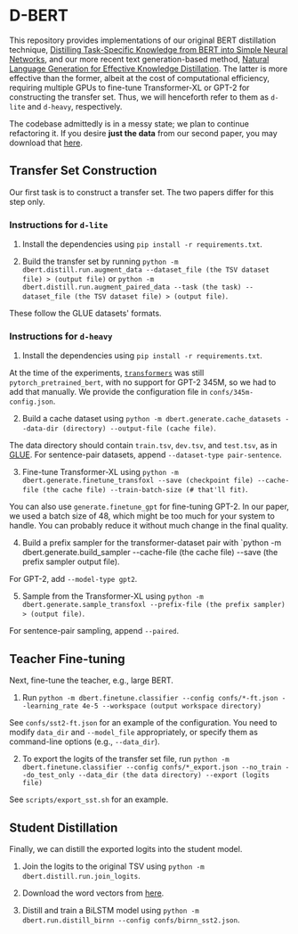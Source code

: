 # D-BERT
This repository provides implementations of our original BERT distillation technique, [Distilling Task-Specific Knowledge from BERT into Simple Neural Networks](https://arxiv.org/abs/1903.12136), and our more recent text generation-based method, [Natural Language Generation for Effective Knowledge Distillation](http://ralphtang.com/papers/deeplo2019.pdf).
The latter is more effective than the former, albeit at the cost of computational efficiency, requiring multiple GPUs to fine-tune Transformer-XL or GPT-2 for constructing the transfer set.
Thus, we will henceforth refer to them as `d-lite` and `d-heavy`, respectively.

The codebase admittedly is in a messy state; we plan to continue refactoring it.
If you desire **just the data** from our second paper, you may download that [here](https://git.uwaterloo.ca/r33tang/distillation-data).

## Transfer Set Construction

Our first task is to construct a transfer set.
The two papers differ for this step only.

### Instructions for `d-lite`
1. Install the dependencies using `pip install -r requirements.txt`.

2. Build the transfer set by running `python -m dbert.distill.run.augment_data --dataset_file (the TSV dataset file) > (output file)` or `python -m dbert.distill.run.augment_paired_data --task (the task) --dataset_file (the TSV dataset file) > (output file)`.

These follow the GLUE datasets' formats.

### Instructions for `d-heavy`
1. Install the dependencies using `pip install -r requirements.txt`.

At the time of the experiments, [`transformers`](https://github.com/huggingface/transformers) was still `pytorch_pretrained_bert`, with no support for GPT-2 345M, so we had to add that manually.
We provide the configuration file in `confs/345m-config.json`.

2. Build a cache dataset using `python -m dbert.generate.cache_datasets --data-dir (directory) --output-file (cache file)`.

The data directory should contain `train.tsv`, `dev.tsv`, and `test.tsv`, as in [GLUE](https://gluebenchmark.com). For sentence-pair datasets, append `--dataset-type pair-sentence`.

3. Fine-tune Transformer-XL using `python -m dbert.generate.finetune_transfoxl --save (checkpoint file) --cache-file (the cache file) --train-batch-size (# that'll fit)`.

You can also use `generate.finetune_gpt` for fine-tuning GPT-2. In our paper, we used a batch size of 48, which might be too much for your system to handle. You can probably reduce it without much change in the final quality.

4. Build a prefix sampler for the transformer-dataset pair with `python -m dbert.generate.build_sampler --cache-file (the cache file) --save (the prefix sampler output file).

For GPT-2, add `--model-type gpt2`.

5. Sample from the Transformer-XL using `python -m dbert.generate.sample_transfoxl --prefix-file (the prefix sampler) > (output file)`.

For sentence-pair sampling, append `--paired`.

## Teacher Fine-tuning

Next, fine-tune the teacher, e.g., large BERT. 

1. Run `python -m dbert.finetune.classifier --config confs/*-ft.json --learning_rate 4e-5 --workspace (output workspace directory)`

See `confs/sst2-ft.json` for an example of the configuration. You need to modify `data_dir` and `--model_file` appropriately, or specify them as command-line options (e.g., `--data_dir`).

2. To export the logits of the transfer set file, run `python -m dbert.finetune.classifier --config confs/*_export.json --no_train --do_test_only --data_dir (the data directory) --export (logits file)`

See `scripts/export_sst.sh` for an example.

## Student Distillation

Finally, we can distill the exported logits into the student model.

1. Join the logits to the original TSV using `python -m dbert.distill.run.join_logits`.

2. Download the word vectors from [here](https://git.uwaterloo.ca/jimmylin/Castor-data).

3. Distill and train a BiLSTM model using `python -m dbert.run.distill_birnn --config confs/birnn_sst2.json`.
